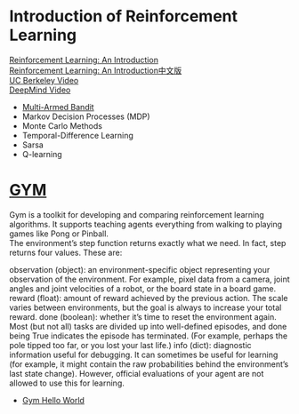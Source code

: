 # Introduction of Reinforcement Learning  

[Reinforcement Learning: An Introduction](http://incompleteideas.net/book/the-book-2nd.html)  
[Reinforcement Learning: An Introduction中文版](https://rl.qiwihui.com/zh_CN/latest/index.html)  
[UC Berkeley Video](https://www.youtube.com/watch?v=Q4kF8sfggoI&list=PLkFD6_40KJIznC9CDbVTjAF2oyt8_VAe3)  
[DeepMind Video](https://www.youtube.com/watch?v=2pWv7GOvuf0&list=PLqYmG7hTraZDM-OYHWgPebj2MfCFzFObQ)  
  
* [Multi-Armed Bandit](https://github.com/DonghaoQiao/Machine-Learning/blob/master/Reinforcement%20Learning/Multi_Armed_Bandit.py)  
* Markov Decision Processes (MDP)  
* Monte Carlo Methods  
* Temporal-Difference Learning  
* Sarsa  
* Q-learning  

# [GYM](https://gym.openai.com)
Gym is a toolkit for developing and comparing reinforcement learning algorithms. It supports teaching agents everything from walking to playing games like Pong or Pinball.  
The environment’s step function returns exactly what we need. In fact, step returns four values. These are:

observation (object): an environment-specific object representing your observation of the environment. For example, pixel data from a camera, joint angles and joint velocities of a robot, or the board state in a board game.
reward (float): amount of reward achieved by the previous action. The scale varies between environments, but the goal is always to increase your total reward.
done (boolean): whether it’s time to reset the environment again. Most (but not all) tasks are divided up into well-defined episodes, and done being True indicates the episode has terminated. (For example, perhaps the pole tipped too far, or you lost your last life.)
info (dict): diagnostic information useful for debugging. It can sometimes be useful for learning (for example, it might contain the raw probabilities behind the environment’s last state change). However, official evaluations of your agent are not allowed to use this for learning.
* [Gym Hello World](https://github.com/DonghaoQiao/Machine-Learning/blob/master/Reinforcement%20Learning/Gym_CartPole.py)  
